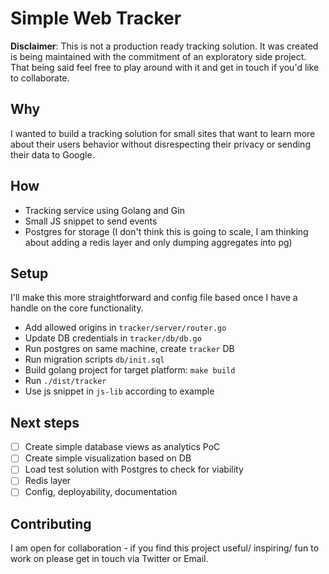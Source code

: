 # Simple Web Tracker

__Disclaimer__: This is not a production ready tracking solution. It was created is being maintained with the commitment of an exploratory side project. That being said feel free to play around with it and get in touch if you'd like to collaborate.

## Why
I wanted to build a tracking solution for small sites that want to learn more about their users behavior without disrespecting their privacy or sending their data to Google.

## How
* Tracking service using Golang and Gin
* Small JS snippet to send events
* Postgres for storage (I don't think this is going to scale, I am thinking about adding a redis layer and only dumping aggregates into pg)

## Setup
I'll make this more straightforward and config file based once I have a handle on the core functionality.  
* Add allowed origins in `tracker/server/router.go`
* Update DB credentials in `tracker/db/db.go`
* Run postgres on same machine, create `tracker` DB
* Run migration scripts `db/init.sql`
* Build golang project for target platform: `make build`
* Run `./dist/tracker`
* Use js snippet in `js-lib` according to example

## Next steps
- [ ] Create simple database views as analytics PoC  
- [ ] Create simple visualization based on DB  
- [ ] Load test solution with Postgres to check for viability   
- [ ] Redis layer  
- [ ] Config, deployability, documentation

## Contributing
I am open for collaboration - if you find this project useful/ inspiring/ fun to work on please get in touch via Twitter or Email. 
